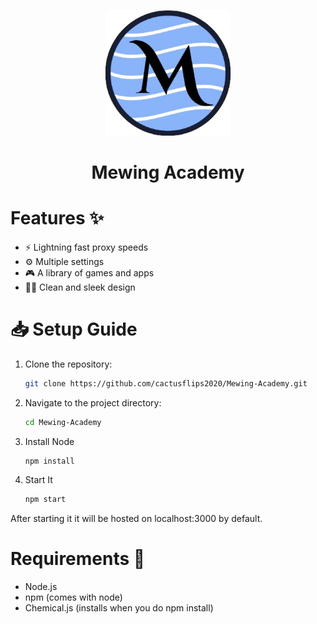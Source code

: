 <p align="center">
  <img src="/public/img/logo.png" alt="Mewing Academy Logo" width="200"/>
</p>

<h1 align="center">Mewing Academy</h1>

# Features ✨
- ⚡ Lightning fast proxy speeds
- ⚙️ Multiple settings
- 🎮 A library of games and apps
- 🧑‍💻 Clean and sleek design

# 📥 Setup Guide

1. Clone the repository:
   ```bash
   git clone https://github.com/cactusflips2020/Mewing-Academy.git

2. Navigate to the project directory:
    ```bash
    cd Mewing-Academy

3. Install Node
    ```bash
    npm install

4. Start It
    ```bash
    npm start

After starting it it will be hosted on localhost:3000 by default.

# Requirements 🔧
- Node.js
- npm (comes with node)
- Chemical.js (installs when you do npm install)